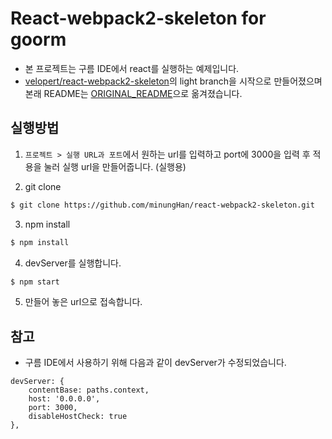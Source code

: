 # React-webpack2-skeleton for goorm
- 본 프로젝트는 구름 IDE에서 react를 실행하는 예제입니다.
- [velopert/react-webpack2-skeleton](https://github.com/velopert/react-webpack2-skeleton)의 light branch을 시작으로 만들어졌으며  
본래 README는 [ORIGINAL_README](ORIGINAL_README.md)으로 옮겨졌습니다.


## 실행방법
1. `프로젝트 > 실행 URL과 포트`에서 원하는 url를 입력하고 port에 3000을 입력 후 적용을 눌러 실행 url을 만들어줍니다. (실행용)

2. git clone
```bash
$ git clone https://github.com/minungHan/react-webpack2-skeleton.git
```
3. npm install
```bash
$ npm install
```
4. devServer를 실행합니다.
```bash
$ npm start
```
5. 만들어 놓은 url으로 접속합니다.

## 참고

- 구름 IDE에서 사용하기 위해 다음과 같이 devServer가 수정되었습니다.
```
devServer: {
    contentBase: paths.context,
    host: '0.0.0.0',
    port: 3000,
    disableHostCheck: true
},
```
